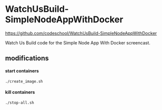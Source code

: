 # WatchUsBuild-SimpleNodeAppWithDocker

https://github.com/codeschool/WatchUsBuild-SimpleNodeAppWithDocker

Watch Us Build code for the Simple Node App With Docker screencast.

## modifications
#### start containers
``` ./create_image.sh ```

#### kill containers
```./stop-all.sh ```
